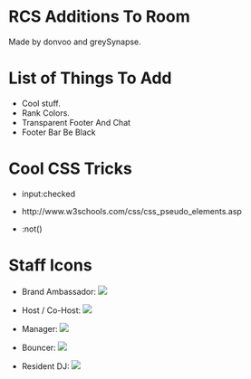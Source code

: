 <h1>RCS Additions To Room</h1>
Made by donvoo and greySynapse.

<h1>List of Things To Add</h1>
<ul>
  <li>
    Cool stuff.
  </li>
  <li>
    Rank Colors.
  </li>
  <li>
    Transparent Footer And Chat
  </li>
  <li>
    Footer Bar Be Black
  </li>
</ul>

<h1>Cool CSS Tricks</h1>
<ul>
  <li>
    <p>input:checked</p>
  </li>
  <li>
    <p>http://www.w3schools.com/css/css_pseudo_elements.asp</p>
  </li>
  <li>
    <p>:not()</p>
  </li>
</ul>

<h1>Staff Icons</h1>
<ul>
  <li><p>Brand Ambassador: <img src="http://i.imgur.com/HWucg1I.png"/></p></li>
  <li><p>Host / Co-Host: <img src="http://i.imgur.com/U8pQ7xd.png"/></p></li>
  <li><p>Manager: <img src="http://i.imgur.com/HWucg1Is.jpg"/></p></li>
  <li><p>Bouncer: <img src="http://i.imgur.com/HWucg1Is.jpg"/></p></li>
  <li><p>Resident DJ: <img src="http://i.imgur.com/HWucg1Is.jpg"/></p></li>
</ul>
